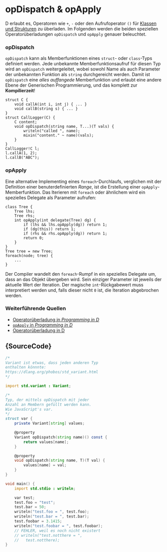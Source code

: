 # opDispatch & opApply

D erlaubt es, Operatoren wie `+`, `-` oder den Aufrufoperator
`()` für [Klassen und Strukturen](https://dlang.org/spec/operatoroverloading.html)
zu überladen.
Im Folgenden werden die beiden speziellen Operatorüberladungen
`opDispatch` und `opApply` genauer beleuchtet.

### opDispatch

`opDispatch` kann als Memberfunktionen eines `struct`- 
oder `class`-Typs definiert werden. Jede unbekannte Memberfunktionsaufruf
für diesen Typ wird an `opDispatch` weitergeleitet,
wobei sowohl Name als auch Parameter der unbekannten
Funktion als `string` durchgereicht werden.
Damit ist `opDispatch` eine *alles auffangede* Memberfunktion
und erlaubt eine andere Ebene der Generischen Programmierung,
und das komplett zur **Kompilierzeit**!

    struct C {
        void callA(int i, int j) { ... }
        void callB(string s) { ... }
    }
    struct CallLogger(C) {
        C content;
        void opDispatch(string name, T...)(T vals) {
            writeln("called ", name);
            mixin("content." ~ name)(vals);
        }
    }
    CallLogger!C l;
    l.callA(1, 2);
    l.callB("ABC");

### opApply

Eine alternative Implementing eines `foreach`-Durchlaufs,
verglichen mit der Definition einer benuterdefinierten *Range*,
ist die Erstellung einer `opApply`-Memberfunktion.
Das Iterieren mit `foreach` oder ähnlichem wird ein
spezielles Delegate als Parameter aufrufen:

    class Tree {
        Tree lhs;
        Tree rhs;
        int opApply(int delegate(Tree) dg) {
            if (lhs && lhs.opApply(dg)) return 1;
            if (dg(this)) return 1;
            if (rhs && rhs.opApply(dg)) return 1;
            return 0;
        }
    }
    Tree tree = new Tree;
    foreach(node; tree) {
        ...
    }

Der Compiler wandelt den `foreach`-Rumpf in ein spezielles
Delegate um, dass an das Objekt übergeben wird. Sein einziger
Parameter ist jeweils der aktuelle Wert der Iteration.
Der magische `int`-Rückgabewert muss interpretiert werden und,
falls dieser nicht  `0` ist, die Iteration abgebrochen werden.

### Weiterführende Quellen

- [Operatorüberladung in _Programming in D_](http://ddili.org/ders/d.en/operator_overloading.html)
- [`opApply` in _Programming in D_](http://ddili.org/ders/d.en/foreach_opapply.html)
- [Operatorüberladung in D](https://dlang.org/spec/operatoroverloading.html)

## {SourceCode}

```d
/*
Variant ist etwas, dass jeden anderen Typ
enthalten könnnte:
https://dlang.org/phobos/std_variant.html
*/

import std.variant : Variant;

/*
Typ, der mittels opDispatch mit jeder 
Anzahl an Membern gefüllt werden kann.
Wie JavaScript's var.
*/
struct var {
    private Variant[string] values;

    @property
    Variant opDispatch(string name)() const {
        return values[name];
    }

    @property
    void opDispatch(string name, T)(T val) {
        values[name] = val;
    }
}

void main() {
    import std.stdio : writeln;

    var test;
    test.foo = "test";
    test.bar = 50;
    writeln("test.foo = ", test.foo);
    writeln("test.bar = ", test.bar);
    test.foobar = 3.1415;
    writeln("test.foobar = ", test.foobar);
    // FEHLER, weil es noch nicht existert
    // writeln("test.notthere = ",
    //   test.notthere);
}
```
